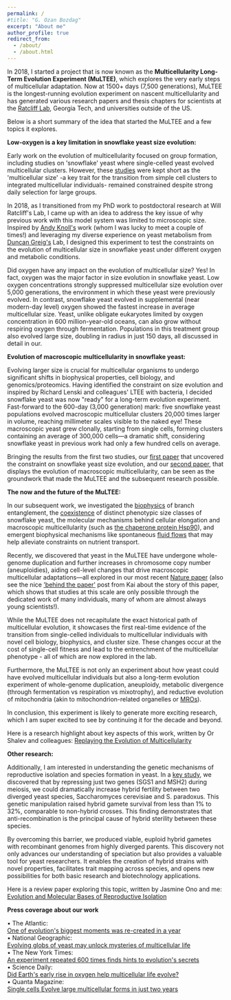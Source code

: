 ```yaml
---
permalink: /
#title: "G. Ozan Bozdag"
excerpt: "About me"
author_profile: true
redirect_from: 
  - /about/
  - /about.html
---
```


In 2018, I started a project that is now known as the **Multicellularity Long-Term Evolution Experiment (MuLTEE)**, which explores the very early steps of multicellular adaptation. Now at 1500+ days (7,500 generations), MuLTEE is the longest-running evolution experiment on nascent multicellularity and has generated various research papers and thesis chapters for scientists at the [Ratcliff Lab](https://ratclifflab.biosci.gatech.edu), Georgia Tech, and universities outside of the US. 

Below is a short summary of the idea that started the MuLTEE and a few topics it explores.

**Low-oxygen is a key limitation in snowflake yeast size evolution:**

Early work on the evolution of multicellularity focused on group formation, including studies on 'snowflake' yeast where single-celled yeast evolved multicellular clusters. However, these [studies](https://doi.org/10.1073/pnas.1115323109) were kept short as the 'multicellular size' -a key trait for the transition from simple cell clusters to integrated multicellular individuals- remained constrained despite strong daily selection for large groups.

In 2018, as I transitioned from my PhD work to postdoctoral research at Will Ratcliff's Lab, I came up with an idea to address the key issue of why previous work with this model system was limited to microscopic size. Inspired by [Andy Knoll's](https://www.oeb.harvard.edu/people/andrew-h-knoll) work (whom I was lucky to meet a couple of times!) and leveraging my diverse experience on yeast metabolism from [Duncan Greig's](https://profiles.ucl.ac.uk/4336) Lab, I designed this experiment to test the constraints on the evolution of multicellular size in snowflake yeast under different oxygen and metabolic conditions.

Did oxygen have any impact on the evolution of multicellular size? Yes! In fact, oxygen was the major factor in size evolution in snowflake yeast. Low oxygen concentrations strongly suppressed multicellular size evolution over 5,000 generations, the environment in which these yeast were previously evolved. In contrast, snowflake yeast evolved in supplemental (near modern-day level) oxygen showed the fastest increase in average multicellular size. Yeast, unlike obligate eukaryotes limited by oxygen concentration in 600 million-year-old oceans, can also grow without respiring oxygen through fermentation. Populations in this treatment group also evolved large size, doubling in radius in just 150 days, all discussed in detail in our.

**Evolution of macroscopic multicellularity in snowflake yeast:**

Evolving larger size is crucial for multicellular organisms to undergo significant shifts in biophysical properties, cell biology, and genomics/proteomics. Having identified the constraint on size evolution and inspired by Richard Lenski and colleagues' LTEE with bacteria, I decided snowflake yeast was now "ready" for a long-term evolution experiment. Fast-forward to the 600-day (3,000 generation) mark: five snowflake yeast populations evolved macroscopic multicellular clusters 20,000 times larger in volume, reaching millimeter scales visible to the naked eye! These macroscopic yeast grew clonally, starting from single cells, forming clusters containing an average of 300,000 cells—a dramatic shift, considering snowflake yeast in previous work had only a few hundred cells on average.

Bringing the results from the first two studies, our [first paper](https://doi.org/10.1038/s41467-021-23104-0) that uncovered the constraint on snowflake yeast size evolution, and our [second paper](https://doi.org/10.1038/s41586-023-06052-1), that displays the evolution of macroscopic multicellularity, can be seen as the groundwork that made the MuLTEE and the subsequent research possible.

**The now and the future of the MuLTEE:**

In our subsequent work, we investigated the [biophysics](https://doi.org/10.1103/PhysRevX.14.011008) of branch entanglement, the [coexistence](https://doi.org/10.1038/s41559-024-02367-y) of distinct phenotypic size classes of snowflake yeast, the molecular mechanisms behind cellular elongation and macroscopic multicellularity (such as [the chaperone protein Hsp90](https://www.science.org/doi/10.1126/sciadv.adn2706)), and emergent biophysical mechanisms like spontaneous [fluid flows](https://pmc.ncbi.nlm.nih.gov/articles/PMC11213004/) that may help alleviate constraints on nutrient transport. 

Recently, we discovered that yeast in the MuLTEE have undergone whole-genome duplication and further increases in chromosome copy number (aneuploidies), aiding cell-level changes that drive macroscopic multicellular adaptations—all explored in our most recent [Nature paper](https://doi.org/10.1038/s41586-025-08689-6) (also see the nice ['behind the paper'](https://communities.springernature.com/posts/a-long-term-evolution-experiment-for-whole-genome-duplication?channel_id=behind-the-paper) post from Kai about the story of this paper, which shows that studies at this scale are only possible through the dedicated work of many individuals, many of whom are almost always young scientists!).

While the MuLTEE does not recapitulate the exact historical path of multicellular evolution, it showcases the first real-time evidence of the transition from single-celled individuals to multicellular individuals with novel cell biology, biophysics, and cluster size. These changes occur at the cost of single-cell fitness and lead to the entrenchment of the multicellular phenotype - all of which are now explored in the lab. 

Furthermore, the MuLTEE is not only an experiment about how yeast could have evolved multicellular individuals but also a long-term evolution experiment of whole-genome duplication, aneuploidy, metabolic divergence (through fermentation vs respiration vs mixotrophy), and reductive evolution of mitochondria (akin to mitochondrion-related organelles or [MROs](https://doi.org/10.1016/j.cub.2016.04.032)). 

In conclusion, this experiment is likely to generate more exciting research, which I am super excited to see by continuing it for the decade and beyond.

Here is a research highlight about key aspects of this work, written by Or Shalev and colleagues: [Replaying the Evolution of Multicellularity](https://doi.org/10.1016/j.tree.2023.07.007)

**Other research:**

Additionally, I am interested in understanding the genetic mechanisms of reproductive isolation and species formation in yeast. In a [key study](https://doi.org/10.1016/j.cub.2020.12.038), we discovered that by repressing just two genes (SGS1 and MSH2) during meiosis, we could dramatically increase hybrid fertility between two diverged yeast species, Saccharomyces cerevisiae and S. paradoxus. This genetic manipulation raised hybrid gamete survival from less than 1% to 32%, comparable to non-hybrid crosses. This finding demonstrates that anti-recombination is the principal cause of hybrid sterility between these species.

By overcoming this barrier, we produced viable, euploid hybrid gametes with recombinant genomes from highly diverged parents. This discovery not only advances our understanding of speciation but also provides a valuable tool for yeast researchers. It enables the creation of hybrid strains with novel properties, facilitates trait mapping across species, and opens new possibilities for both basic research and biotechnology applications.

Here is a review paper exploring this topic, written by Jasmine Ono and me: [Evolution and Molecular Bases of Reproductive Isolation](https://doi.org/10.1016/j.gde.2022.101952)

**Press coverage about our work**

• The Atlantic: <br />
[One of evolution's biggest moments was re-created in a year](https://www.theatlantic.com/science/archive/2023/05/multicellular-organism-evolution-yeast-experiment/674030/) <br />
  • National Geographic: <br />
[Evolving globs of yeast may unlock mysteries of multicellular life](https://www.nationalgeographic.co.uk/science-and-technology/2021/09/evolving-globs-of-yeast-may-unlock-mysteries-of-multicellular-life) <br />
  • The New York Times: <br />
[An experiment repeated 600 times finds hints to evolution's secrets](https://archive.is/1yCVn) <br />
  • Science Daily: <br />
[Did Earth's early rise in oxygen help multicellular life evolve?](https://www.sciencedaily.com/releases/2021/05/210518205459.htm) <br />
  • Quanta Magazine: <br />
[Single cells Evolve large multicellular forms in just two years](https://www.quantamagazine.org/single-cells-evolve-large-multicellular-forms-in-just-two-years-20210922/)